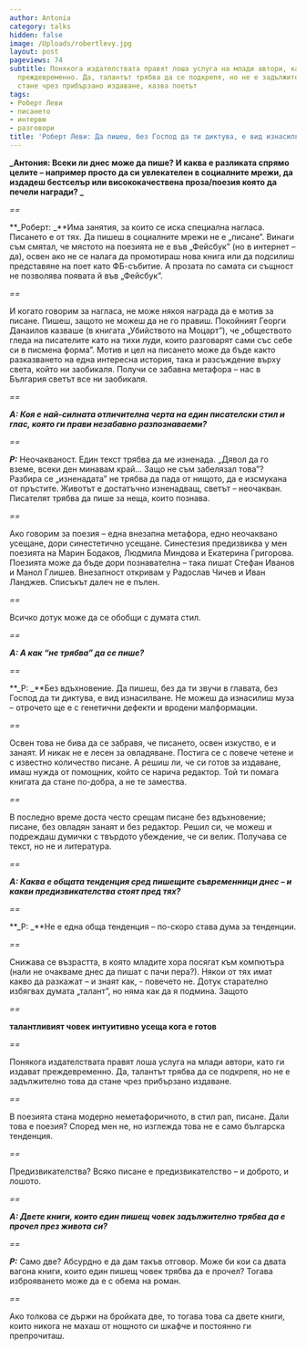 ```yaml
---
author: Antonia
category: talks
hidden: false
image: /Uploads/robertlevy.jpg
layout: post
pageviews: 74
subtitle: Понякога издателствата правят лоша услуга на млади автори, като ги издават
  преждевременно. Да, талантът трябва да се подкрепя, но не е задължително това да
  стане чрез прибързано издаване, казва поетът
tags:
- Роберт Леви
- писането
- интервю
- разговори
title: 'Роберт Леви: Да пишеш, без Господ да ти диктува, е вид изнасилване'
---
```


**_Антония: Всеки ли днес може да пише? И каква е разликата спрямо целите – например просто да си увлекателен в социалните мрежи, да издадеш бестселър или висококачествена проза/поезия която да печели награди?  _**

_\==_

**_Роберт:  _**Има занятия, за които се иска специална нагласа. Писането е от тях. Да пишеш в социалните мрежи не е „писане”. Винаги съм смятал, че мястото на поезията не е във „Фейсбук” (но в интернет – да), освен ако не се налага да промотираш нова книга или да подсилиш представяне на поет като ФБ-събитие. А прозата по самата си същност не позволява появата й във „Фейсбук”.

_\==_

И когато говорим за нагласа, не може някоя награда да е мотив за писане. Пишеш, защото не можеш да не го правиш. Покойният Георги Данаилов казваше (в книгата „Убийството на Моцарт”), че „обществото гледа на писателите като на тихи луди, които разговарят сами със себе си в писмена форма”. Мотив и цел на писането може да бъде както разказването на една интересна история, така и разсъждение върху света, който ни заобикаля. Получи се забавна метафора – нас в България светът все ни заобикаля.

_\==_

**_А: Коя е най-силната отличителна черта на един писателски стил и глас, която ги прави незабавно разпознаваеми?_**

_\==_

**_Р:_** Неочакваност. Един текст трябва да ме изненада. „Дявол да го вземе, всеки ден минавам край… Защо не съм забелязал това”? Разбира се „изненадата” не трябва да пада от нищото, да е изсмукана от пръстите. Животът е достатъчно изненадващ, светът – неочакван. Писателят трябва да пише за неща, които познава.

_\==_

Ако говорим за поезия – една внезапна метафора, едно неочаквано усещане, дори синестетично усещане. Синестезия предизвиква у мен поезията на Марин Бодаков, Людмила Миндова и Екатерина Григорова. Поезията може да бъде дори познавателна – така пишат Стефан Иванов и Манол Глишев. Внезапност откривам у Радослав Чичев и Иван Ланджев. Списъкът далеч не е пълен.

_\==_

Всичко дотук може да се обобщи с думата стил.

_\==_

**_A: А как “не трябва” да се пише?_**

_\==_

**_Р: _**Без вдъхновение. Да пишеш, без да ти звучи в главата, без Господ да ти диктува, е вид изнасилване. Не можеш да изнасилиш муза – отрочето ще е с генетични дефекти и вродени малформации.

_\==_

Освен това не бива да се забравя, че писането, освен изкуство, е и занаят. И никак не е лесен за овладяване. Постига се с повече четене и с известно количество писане. А решиш ли, че си готов за издаване, имаш нужда от помощник, който се нарича редактор. Той ти помага книгата да стане по-добра, а не те замества.

_\==_

В последно време доста често срещам писане без вдъхновение; писане, без овладян занаят и без редактор. Решил си, че можеш и подреждаш думички с твърдото убеждение, че си велик. Получава се текст, но не и литература.

_\==_

**_А: Каква е общата тенденция сред пишещите съвременници днес – и какви предизвикателства стоят пред тях?_**

_\==_

**_Р: _**Не е една обща тенденция – по-скоро става дума за тенденции.

_\==_

Снижава се възрастта, в която младите хора посягат към компютъра (нали не очакваме днес да пишат с пачи пера?). Някои от тях имат какво да разкажат – и знаят как, - повечето не. Дотук старателно избягвах думата „талант”, но няма как да я подмина. Защото

_\==_

**талантливият човек интуитивно усеща кога е готов**

_\==_

Понякога издателствата правят лоша услуга на млади автори, като ги издават преждевременно. Да, талантът трябва да се подкрепя, но не е задължително това да стане чрез прибързано издаване.

_\==_

В поезията стана модерно неметафоричното, в стил рап, писане. Дали това е поезия? Според мен не, но изглежда това не е само българска тенденция.

_\==_

Предизвикателства? Всяко писане е предизвикателство – и доброто, и лошото.

_\==_

**_А: Двете книги, които един пишещ човек задължително трябва да е прочел през живота си?_**

_\==_

**_Р:_** Само две? Абсурдно е да дам такъв отговор. Може би кои са двата вагона книги, които един пишещ човек трябва да е прочел? Тогава изброяването може да е с обема на роман.

_\==_

Ако толкова се държи на бройката две, то тогава това са двете книги, които никога не махаш от нощното си шкафче и постоянно ги препрочиташ.